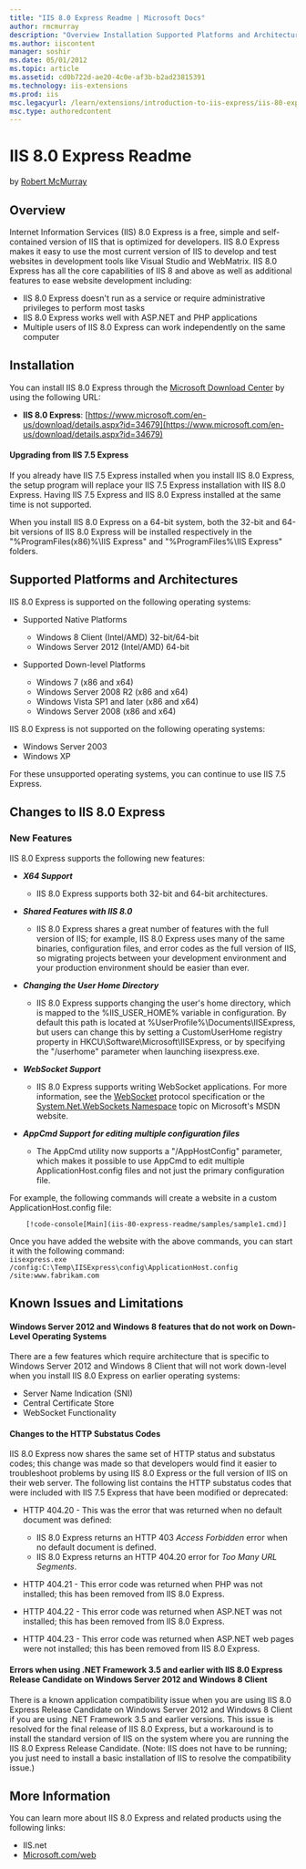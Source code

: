 ```yaml
---
title: "IIS 8.0 Express Readme | Microsoft Docs"
author: rmcmurray
description: "Overview Installation Supported Platforms and Architectures Changes to IIS 8.0 Express Known Issues and Limitations For More Information Overview Internet In..."
ms.author: iiscontent
manager: soshir
ms.date: 05/01/2012
ms.topic: article
ms.assetid: cd0b722d-ae20-4c0e-af3b-b2ad23815391
ms.technology: iis-extensions
ms.prod: iis
msc.legacyurl: /learn/extensions/introduction-to-iis-express/iis-80-express-readme
msc.type: authoredcontent
---
```

IIS 8.0 Express Readme
====================
by [Robert McMurray](https://github.com/rmcmurray)

<a id="Overview"></a>

## Overview

Internet Information Services (IIS) 8.0 Express is a free, simple and self-contained version of IIS that is optimized for developers. IIS 8.0 Express makes it easy to use the most current version of IIS to develop and test websites in development tools like Visual Studio and WebMatrix. IIS 8.0 Express has all the core capabilities of IIS 8 and above as well as additional features to ease website development including:

- IIS 8.0 Express doesn't run as a service or require administrative privileges to perform most tasks
- IIS 8.0 Express works well with ASP.NET and PHP applications
- Multiple users of IIS 8.0 Express can work independently on the same computer

<a id="Installation"></a>

## Installation

You can install IIS 8.0 Express through the [Microsoft Download Center](https://www.microsoft.com/en-us/download/) by using the following URL:

- **IIS 8.0 Express**: [https://www.microsoft.com/en-us/download/details.aspx?id=34679](https://www.microsoft.com/en-us/download/details.aspx?id=34679)

#### Upgrading from IIS 7.5 Express

If you already have IIS 7.5 Express installed when you install IIS 8.0 Express, the setup program will replace your IIS 7.5 Express installation with IIS 8.0 Express. Having IIS 7.5 Express and IIS 8.0 Express installed at the same time is not supported.

When you install IIS 8.0 Express on a 64-bit system, both the 32-bit and 64-bit versions of IIS 8.0 Express will be installed respectively in the "%ProgramFiles(x86)%\IIS Express" and "%ProgramFiles%\IIS Express" folders.

<a id="SupportedPlatforms"></a>

## Supported Platforms and Architectures

IIS 8.0 Express is supported on the following operating systems:

- Supported Native Platforms 

    - Windows 8 Client (Intel/AMD) 32-bit/64-bit
    - Windows Server 2012 (Intel/AMD) 64-bit
- Supported Down-level Platforms 

    - Windows 7 (x86 and x64)
    - Windows Server 2008 R2 (x86 and x64)
    - Windows Vista SP1 and later (x86 and x64)
    - Windows Server 2008 (x86 and x64)

IIS 8.0 Express is not supported on the following operating systems:

- Windows Server 2003
- Windows XP

For these unsupported operating systems, you can continue to use IIS 7.5 Express.

<a id="Changes"></a>

## Changes to IIS 8.0 Express

### New Features

IIS 8.0 Express supports the following new features:

- ***X64 Support***

    - IIS 8.0 Express supports both 32-bit and 64-bit architectures.
- ***Shared Features with IIS 8.0***

    - IIS 8.0 Express shares a great number of features with the full version of IIS; for example, IIS 8.0 Express uses many of the same binaries, configuration files, and error codes as the full version of IIS, so migrating projects between your development environment and your production environment should be easier than ever.
- ***Changing the User Home Directory***

    - IIS 8.0 Express supports changing the user's home directory, which is mapped to the %IIS\_USER\_HOME% variable in configuration. By default this path is located at %UserProfile%\Documents\IISExpress, but users can change this by setting a CustomUserHome registry property in HKCU\Software\Microsoft\IISExpress, or by specifying the "/userhome" parameter when launching iisexpress.exe.
- ***WebSocket Support***

    - IIS 8.0 Express supports writing WebSocket applications. For more information, see the [WebSocket](https://go.microsoft.com/fwlink/p/?LinkID=227812) protocol specification or the [System.Net.WebSockets Namespace](https://msdn.microsoft.com/en-us/library/hh159285) topic on Microsoft's MSDN website.
- ***AppCmd Support for editing multiple configuration files***

    - The AppCmd utility now supports a "/AppHostConfig" parameter, which makes it possible to use AppCmd to edit multiple ApplicationHost.config files and not just the primary configuration file.  
  
 For example, the following commands will create a website in a custom ApplicationHost.config file:  

        [!code-console[Main](iis-80-express-readme/samples/sample1.cmd)]
  
 Once you have added the website with the above commands, you can start it with the following command:  
        `iisexpress.exe /config:C:\Temp\IISExpress\config\ApplicationHost.config /site:www.fabrikam.com`

<a id="KnownIssues"></a>

## Known Issues and Limitations

#### Windows Server 2012 and Windows 8 features that do not work on Down-Level Operating Systems

There are a few features which require architecture that is specific to Windows Server 2012 and Windows 8 Client that will not work down-level when you install IIS 8.0 Express on earlier operating systems:

- Server Name Indication (SNI)
- Central Certificate Store
- WebSocket Functionality

#### Changes to the HTTP Substatus Codes

IIS 8.0 Express now shares the same set of HTTP status and substatus codes; this change was made so that developers would find it easier to troubleshoot problems by using IIS 8.0 Express or the full version of IIS on their web server. The following list contains the HTTP substatus codes that were included with IIS 7.5 Express that have been modified or deprecated:

- HTTP 404.20 - This was the error that was returned when no default document was defined: 

    - IIS 8.0 Express returns an HTTP 403 *Access Forbidden* error when no default document is defined.
    - IIS 8.0 Express returns an HTTP 404.20 error for *Too Many URL Segments*.
- HTTP 404.21 - This error code was returned when PHP was not installed; this has been removed from IIS 8.0 Express.
- HTTP 404.22 - This error code was returned when ASP.NET was not installed; this has been removed from IIS 8.0 Express.
- HTTP 404.23 - This error code was returned when ASP.NET web pages were not installed; this has been removed from IIS 8.0 Express.


#### Errors when using .NET Framework 3.5 and earlier with IIS 8.0 Express Release Candidate on Windows Server 2012 and Windows 8 Client

There is a known application compatibility issue when you are using IIS 8.0 Express Release Candidate on Windows Server 2012 and Windows 8 Client if you are using .NET Framework 3.5 and earlier versions. This issue is resolved for the final release of IIS 8.0 Express, but a workaround is to install the standard version of IIS on the system where you are running the IIS 8.0 Express Release Candidate. (Note: IIS does not have to be running; you just need to install a basic installation of IIS to resolve the compatibility issue.)

<a id="Information"></a>

## More Information

You can learn more about IIS 8.0 Express and related products using the following links:

- IIS.net
- [Microsoft.com/web](https://www.microsoft.com/web)